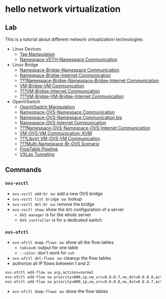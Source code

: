 # hello network virtualization

## Lab
This is a tutorial about different network virtualizatioin technologies:
- Linux Devices
  - [Tap Manipulation](lab_linux-device/tap/tap.md)
  - [Namespace-VETH-Namespace Communication](lab_linux-device/veth/ns-veth-ns.md)
- Linux Bridge
  - [Namespace-Bridge-Namespace Communication](lab_linux-bridge/ns-br-ns.md)
  - [Namespace-Bridge-Internet Communication](lab_linux-bridge/ns-br-ext.md)
  - [???Namespace-Bridge-Namespace-Bridge-Internet Communication]()
  - [VM-Bridge-VM Communication](lab_linux-bridge/vm-br-vm-kvm.md)
  - [???VM-Bridge-Internet Communication]()
  - [???VM-Bridge-VM-Bridge-Internet Communication]()
- OpenVSwitch
  - [OpenVSwitch Manipulation](lab_ovs/ovs-manipulation.md)
  - [Namespace-OVS-Namespace Communication](lab_ovs/ns-ovs-ns.md)
  - [Namespace-OVS-Namespace Communication bis](lab_ovs/ns-ovs-ns-bis.md)
  - [Namespace-OVS-Internet Communication](lab_ovs/ns-ovs-ext.md)
  - [???Namespace-OVS-Namespace-OVS-Internet Communication]()
  - [VM-OVS-VM Communication: KVM](lab_ovs/vm-ovs-vm-kvm.md)
  - [???Libvirt VM-OVS-VM Communication](lab_ovs/vm-ovs-vm-libvirt/vm-ovs-vm-libvirt.md)
  - [???Multi-Namespace-Br-OVS Scenario](lab_ovs/multi-ns-br-ovs.md)
  - [FlowTable Pipeline](lab_ovs/ovs-pipeline.md)
  - [VXLan Tunneling](lab_ovs/tunneling/ovs-tunneling.md)
  
## Commands
### `ovs-vsctl`
- `ovs-vsctl add-br sw`: add a new OVS bridge 
- `ovs-vsctl list bridge sw`: lookup
- `ovs-vsctl del-br sw`: remove the bridge
- `ovs-vsctl show`: show the `OVS` configuration of a server
  - `OVS manager` is for the whole server
  - `OVS controller` is for a dedicated switch

### `ovs-ofctl`
- `ovs-ofctl dump-flows sw`: show all the flow tables
  - `table=0`: output for one table
  - `--color`: don't work for `ssh`
- `ovs-ofctl del-flows sw`: cleanup the flow tables
- authorize all IP flows between 1 and 2:
```bash
ovs-ofctl add-flow sw arp,actions=normal
ovs-ofctl add-flow sw priority=800,ip,nw_src=8.8.8.7,nw_dst=8.8.8.8,actions=normal
ovs-ofctl add-flow sw priority=800,ip,nw_src=8.8.8.8,nw_dst=8.8.8.7,actions=normal
```
- `ovs-ofctl dump-flows sw`: show the flow tables
